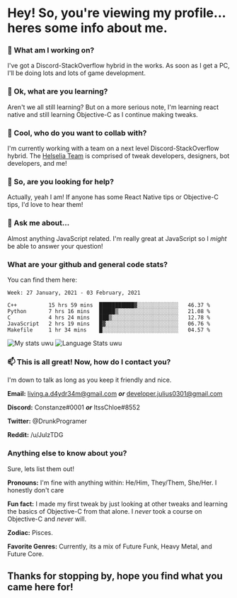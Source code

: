 # Hey! So, you're viewing my profile... heres some info about me.

### 🔭 What am I working on?
I've got a Discord-StackOverflow hybrid in the works. As soon as I get a PC, I'll be doing lots and lots of game development.

### 🌱 Ok, what are you learning?
Aren't we all still learning? But on a more serious note, I'm learning react native and still learning Objective-C as I continue making tweaks.

### 👯 Cool, who do you want to collab with?
I'm currently working with a team on a next level Discord-StackOverflow hybrid. The [Helselia Team](https://github.com/Helselia) is comprised of tweak developers, designers, bot developers, and me!

### 🤔 So, are you looking for help?
Actually, yeah I am! If anyone has some React Native tips or Objective-C tips, I'd love to hear them!

### 💬 Ask me about...
Almost anything JavaScript related. I'm really great at JavaScript so I *might* be able to answer your question!

### What are your github and general code stats?
You can find them here:
<!--START_SECTION:waka-->
```text
Week: 27 January, 2021 - 03 February, 2021

C++          15 hrs 59 mins  ███████████▓░░░░░░░░░░░░░   46.37 % 
Python       7 hrs 16 mins   █████▒░░░░░░░░░░░░░░░░░░░   21.08 % 
C            4 hrs 24 mins   ███▒░░░░░░░░░░░░░░░░░░░░░   12.78 % 
JavaScript   2 hrs 19 mins   █▓░░░░░░░░░░░░░░░░░░░░░░░   06.76 % 
Makefile     1 hr 34 mins    █░░░░░░░░░░░░░░░░░░░░░░░░   04.57 % 
```
<!--END_SECTION:waka-->
![My stats uwu](https://github-readme-stats.vercel.app/api?username=Julz4455&show_icons=true&theme=onedark)
![Language Stats uwu](https://github-readme-stats.vercel.app/api/top-langs/?username=Julz4455&layout=compact)

### 📫 This is all great! Now, how do I contact you?
I'm down to talk as long as you keep it friendly and nice.

**Email:** living.a.d4ydr34m@gmail.com ***or*** developer.julius0301@gmail.com

**Discord:** Constanze#0001 ***or*** ItssChloe#8552

**Twitter:** @DrunkProgramer

**Reddit:** /u/JulzTDG

### Anything else to know about you?
Sure, lets list them out!

**Pronouns:** I'm fine with anything within: He/Him, They/Them, She/Her. I honestly don't care

**Fun fact:** I made my first tweak by just looking at other tweaks and learning the basics of Objective-C from that alone. I *never* took a course on Objective-C and *never* will.

**Zodiac:** Pisces.

**Favorite Genres:** Currently, its a mix of Future Funk, Heavy Metal, and Future Core.

## Thanks for stopping by, hope you find what you came here for!
